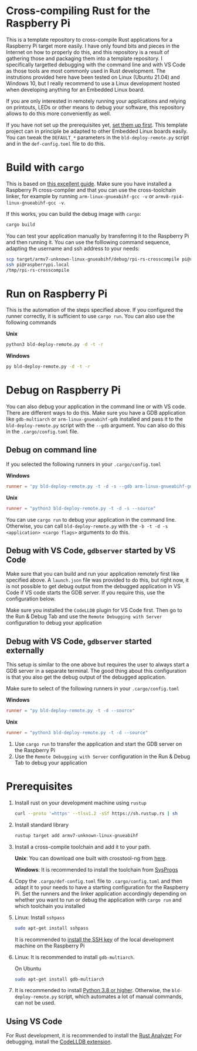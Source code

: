 Cross-compiling Rust for the Raspberry Pi
======

This is a template repository to cross-compile Rust applications for a Raspberry Pi target more
easily. I have only found bits and pieces in the Internet on how to properly do this, and
this repository is a result of gathering those and packaging them into a template repository.
I specifically targetted debugging with the command line and with VS Code as those
tools are most commonly used in Rust development. The instrutions provided here have been
tested on Linux (Ubuntu 21.04) and Windows 10, but I really recommend to use a Linux
development hosted when developing anything for an Embedded Linux board.

If you are only interested in remotely running
your applications and relying on printouts, LEDs or other means to debug your software,
this repository allows to do this more conveniently as well.

If you have not set up the prerequisites yet, [set them up first](#prerequisites).
This template project can in principle be adapted to other Embedded Linux boards easily.
You can tweak the `DEFAULT_*` parameters in the `bld-deploy-remote.py` script and in the
`def-config.toml` file to do this.

# Build with `cargo`

This is based on [this excellent guide](https://chacin.dev/blog/cross-compiling-rust-for-the-raspberry-pi/).
Make sure you have installed a Raspberry Pi cross-compiler and that you can use the cross-toolchain
linker, for example by running `arm-linux-gnueabihf-gcc -v` or `armv8-rpi4-linux-gnueabihf-gcc -v`.

If this works, you can build the debug image with `cargo`:

```sh
cargo build
```

You can test your application manually by transferring it to the Raspberry Pi and then running it.
You can use the folllowing command sequence, adapting the username and ssh address to your needs:

```sh
scp target/armv7-unknown-linux-gnueabihf/debug/rpi-rs-crosscompile pi@raspberrypi.local:/tmp
ssh pi@raspberrypi.local
/tmp/rpi-rs-crosscompile
```

# Run on Raspberry Pi

This is the automation of the steps specified above.
If you configured the runner correctly, it is sufficient to use `cargo run`.
You can also use the following commands

**Unix**

```sh
python3 bld-deploy-remote.py -d -t -r
```

**Windows**

```sh
py bld-deploy-remote.py -d -t -r
```

# Debug on Raspberry Pi

You can also debug your application in the command line or with VS code. There are different ways
to do this. Make sure you have a GDB application like `gdb-multiarch` or `arm-linux-gnueabihf-gdb`
installed and pass it to the `bld-deploy-remote.py` script with the `--gdb` argument.
You can also do this in the `.cargo/config.toml` file.

## Debug on command line

If you selected the following runners in your `.cargo/config.toml`

**Windows**

```toml
runner = "py bld-deploy-remote.py -t -d -s --gdb arm-linux-gnueabihf-gdb --source"
```

**Unix**

```toml
runner = "python3 bld-deploy-remote.py -t -d -s --source"
```

You can use `cargo run` to debug your application in the command line.
Otherwise, you can call `bld-deploy-remote.py` with the `-b -t -d -s <application> <cargo flags>`
arguments to do this.

## Debug with VS Code, `gdbserver` started by VS Code

Make sure that you can build and run your application remotely first like specified above.
A `launch.json` file was provided to do this, but right now, it is not possible to get debug output
from the debugged application in VS Code if VS code starts the GDB server. If you require this,
use the configuration below.

Make sure you installed the `CodeLLDB` plugin for VS Code first.
Then go to the Run & Debug Tab and use the `Remote Debugging with Server` configuration to debug
your application

## Debug with VS Code, `gdbserver` started externally

This setup is similar to the one above but requires the user to always start a GDB server
in a separate terminal. The good thing about this configuration is that you also get the debug
output of the debugged application.

Make sure to select of the following runners in your `.cargo/config.toml`

**Windows**

```toml
runner = "py bld-deploy-remote.py -t -d --source"
```

**Unix**

```toml
runner = "python3 bld-deploy-remote.py -t -d --source"
```

1. Use `cargo run` to transfer the application and start the GDB server on the Raspberry Pi
2. Use the `Remote Debugging with Server` configuration in the Run & Debug Tab to debug your
   application

# Prerequisites

1. Install rust on your development machine using `rustup`

   ```sh
   curl --proto '=https' --tlsv1.2 -sSf https://sh.rustup.rs | sh
   ```

2. Install standard library

	```sh
	rustup target add armv7-unknown-linux-gnueabihf
   ```

3. Install a cross-compile toolchain and add it to your path.

   **Unix**: You can download one built with crosstool-ng from
   [here](https://www.dropbox.com/sh/gn9bo472yalknra/AABOghC1ym1CmjL8_XZSzGdma?dl=0).

   **Windows**: It is recommended to install the toolchain from
   [SysProgs](https://gnutoolchains.com/raspberry/)

4. Copy the `.cargo/def-config.toml` file to `.cargo/config.toml` and then adapt it to your needs
   to have a starting configuration for the Raspberry Pi. Set the runners and the linker application
   accordingly depending on whether you want to run or debug the application with `cargo run`
   and which toolchain you installed

5. Linux: Install `sshpass`

   ```sh
   sudo apt-get install sshpass
   ```

   It is recommended to [install the SSH key](https://www.ssh.com/academy/ssh/copy-id) of the local
   development machine on the Raspberry Pi

5. Linux: It is recommended to install `gdb-multiarch`.

   On Ubuntu

   ```sh
   sudo apt-get install gdb-multiarch
   ```

6. It is recommended to install [Python 3.8 or higher](https://www.python.org/downloads/).
   Otherwise, the `bld-deploy-remote.py` script, which automates a lot of manual commands, can not
   be used.

## Using VS Code

For Rust development, it is recommended to install the
[Rust Analyzer](https://marketplace.visualstudio.com/items?itemName=matklad.rust-analyzer)
For debugging, install the
[CodeLLDB extension](https://marketplace.visualstudio.com/items?itemName=vadimcn.vscode-lldb).
